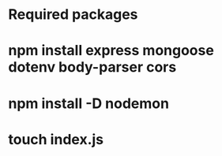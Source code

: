 # Required packages
# npm install express mongoose dotenv body-parser cors
# npm install -D nodemon
# touch index.js
